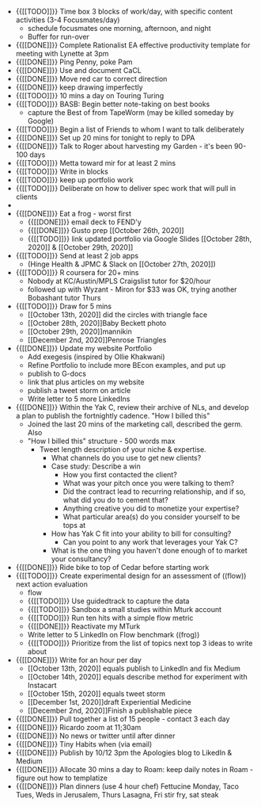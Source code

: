 - {{[[TODO]]}} Time box 3 blocks of work/day, with specific content activities (3-4 Focusmates/day)
    - schedule focusmates one morning, afternoon, and night
    - Buffer for run-over
- {{[[DONE]]}} Complete Rationalist EA effective productivity template for meeting with Lynette at 3pm
- {{[[DONE]]}} Ping Penny, poke Pam
- {{[[DONE]]}} Use and document CaCL 
- {{[[DONE]]}} Move red car to correct direction
- {{[[DONE]]}} keep drawing imperfectly
- {{[[TODO]]}} 10 mins a day on Touring Turing
- {{[[TODO]]}} BASB: Begin better note-taking on best books
    - capture the Best of from TapeWorm (may be killed someday by Google)
- {{[[TODO]]}} Begin a list of Friends to whom I want to talk deliberately
- {{[[DONE]]}} Set up 20 mins for tonight to reply to DPA
- {{[[DONE]]}} Talk to Roger about harvesting my Garden - it's been 90-100 days
- {{[[TODO]]}} Metta toward mir for at least 2 mins
- {{[[TODO]]}} Write in blocks
- {{[[TODO]]}} keep up portfolio work
- {{[[TODO]]}} Deliberate on how to deliver spec work that will pull in clients
- 
- {{[[DONE]]}} Eat a frog - worst first 
    - {{[[DONE]]}} email deck to FEND'y
    - {{[[DONE]]}} Gusto prep [[October 26th, 2020]]
    - {{[[TODO]]}} link updated portfolio via Google Slides [[October 28th, 2020]] & [[October 29th, 2020]]
- {{[[TODO]]}} Send at least 2 job apps 
    - (Hinge Health & JPMC & Slack on [[October 27th, 2020]])
- {{[[TODO]]}} R coursera for 20+ mins 
    - Nobody at KC/Austin/MPLS Craigslist tutor for $20/hour 
    - followed up with Wyzant - Miron for $33 was OK, trying another Bobashant tutor Thurs
- {{[[TODO]]}} Draw for 5 mins 
    - [[October 13th, 2020]] did the circles with triangle face
    - [[October 28th, 2020]]Baby Beckett photo
    - [[October 29th, 2020]]mannikin
    - [[December 2nd, 2020]]Penrose Triangles
- {{[[DONE]]}} Update my website Portfolio 
    - Add exegesis (inspired by Ollie Khakwani)
    - Refine Portfolio to include more BEcon examples, and put up
    - publish to G-docs 
    - link that plus articles on my website
    - publish a tweet storm on article
    - Write letter to 5 more LinkedIns 
- {{[[DONE]]}} Within the Yak C, review their archive of NLs, and develop a plan to publish the fortnightly cadence. "How I billed this"
    - Joined the last 20 mins of the marketing call, described the germ. Also 
    - "How I billed this" structure - 500 words max
        - Tweet length description of your niche & expertise.
            - What channels do you use to get new clients?
            - Case study: Describe a win
                - How you first contacted the client?
                - What was your pitch once you were talking to them?
                - Did the contract lead to recurring relationship, and if so, what did you do to cement that?
                - Anything creative you did to monetize your expertise?
                - What particular area(s) do you consider yourself to be tops at
            - How has Yak C fit into your ability to bill for consulting?
                - Can you point to any work that leverages your Yak C?
            - What is the one thing you haven't done enough of to market your consultancy?
- {{[[DONE]]}} Ride bike to top of Cedar before starting work
- {{[[TODO]]}} Create experimental design for an assessment of ((flow)) next action evaluation
    - flow
    - {{[[TODO]]}} Use guidedtrack to capture the data
    - {{[[TODO]]}} Sandbox a small studies within Mturk account
    - {{[[TODO]]}} Run ten hits with a simple flow metric
    - {{[[DONE]]}} Reactivate my MTurk
    - Write letter to 5 LinkedIn on Flow benchmark  ((frog))
    - {{[[TODO]]}} Prioritize from the list of topics next top 3 ideas to write about
- {{[[DONE]]}} Write for an hour per day
    - [[October 13th, 2020]] equals publish to LinkedIn and fix Medium
    - [[October 14th, 2020]] equals describe method for experiment with Instacart
    - [[October 15th, 2020]] equals tweet storm
    - [[December 1st, 2020]]draft Experiential Medicine
    - [[December 2nd, 2020]]Finish a publishable piece
- {{[[DONE]]}} Pull together a list of 15 people - contact 3 each day
- {{[[DONE]]}} Ricardo zoom at 11;30am
- {{[[DONE]]}} No news or twitter until after dinner
- {{[[DONE]]}} Tiny Habits when (via email) 
- {{[[DONE]]}} Publish by 10/12 3pm the Apologies blog to LikedIn & Medium
- {{[[DONE]]}} Allocate 30 mins a day to Roam: keep daily notes in Roam - figure out how to templatize
- {{[[DONE]]}} Plan dinners (use 4 hour chef) Fettucine Monday, Taco Tues,  Weds in Jerusalem, Thurs Lasagna, Fri stir fry, sat steak 
